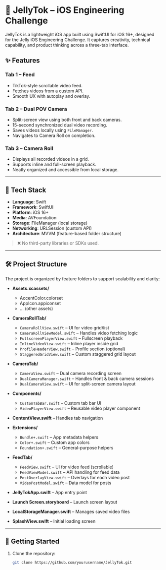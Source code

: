 # 📱 JellyTok – iOS Engineering Challenge

JellyTok is a lightweight iOS app built using SwiftUI for iOS 16+, designed for the Jelly iOS Engineering Challenge. It captures creativity, technical capability, and product thinking across a three-tab interface.

## ✨ Features

### Tab 1 – Feed
- TikTok-style scrollable video feed.
- Fetches videos from a custom API.
- Smooth UX with autoplay and overlay.

### Tab 2 – Dual POV Camera
- Split-screen view using both front and back cameras.
- 15-second synchronized dual video recording.
- Saves videos locally using `FileManager`.
- Navigates to Camera Roll on completion.

### Tab 3 – Camera Roll
- Displays all recorded videos in a grid.
- Supports inline and full-screen playback.
- Neatly organized and accessible from local storage.

---

## 🧱 Tech Stack

- **Language**: Swift
- **Framework**: SwiftUI
- **Platform**: iOS 16+
- **Media**: AVFoundation
- **Storage**: FileManager (local storage)
- **Networking**: URLSession (custom API)
- **Architecture**: MVVM (feature-based folder structure)

> ❌ No third-party libraries or SDKs used.

---

## 🛠 Project Structure

The project is organized by feature folders to support scalability and clarity:

- **Assets.xcassets/**
  - AccentColor.colorset  
  - AppIcon.appiconset  
  - … (other assets)

- **CameraRollTab/**
  - `CameraRollView.swift` – UI for video grid/list  
  - `CameraRollViewModel.swift` – Handles video fetching logic  
  - `FullscreenPlayerView.swift` – Fullscreen playback  
  - `InlineVideoView.swift` – Inline player inside grid  
  - `ProfileHeaderView.swift` – Profile section (optional)  
  - `StaggeredGridView.swift` – Custom staggered grid layout  

- **CameraTab/**
  - `CameraView.swift` – Dual camera recording screen  
  - `DualCameraManager.swift` – Handles front & back camera sessions  
  - `DualCameraView.swift` – UI for split-screen camera layout  

- **Components/**
  - `CustomTabBar.swift` – Custom tab bar UI  
  - `VideoPlayerView.swift` – Reusable video player component  

- **ContentView.swift** – Handles tab navigation  

- **Extensions/**
  - `Bundle+.swift` – App metadata helpers  
  - `Color+.swift` – Custom app colors  
  - `Foundation+.swift` – General-purpose helpers  

- **FeedTab/**
  - `FeedView.swift` – UI for video feed (scrollable)  
  - `FeedViewModel.swift` – API handling for feed data  
  - `PostOverlayView.swift` – Overlays for each video post  
  - `VideoPostModel.swift` – Data model for posts  

- **JellyTokApp.swift** – App entry point  
- **Launch Screen.storyboard** – Launch screen layout  
- **LocalStorageManager.swift** – Manages saved video files  
- **SplashView.swift** – Initial loading screen  

---

## 🚀 Getting Started

1. Clone the repository:
   ```bash
   git clone https://github.com/yourusername/JellyTok.git

